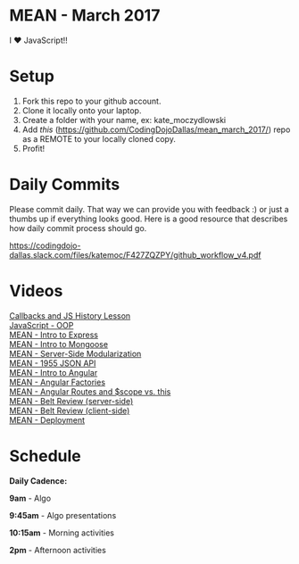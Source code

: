 MEAN - March 2017
====================
I :heart: JavaScript!!

# Setup
 1. Fork this repo to your github account.
 2. Clone it locally onto your laptop.
 3. Create a folder with your name, ex: kate_moczydlowski
 4. Add *this* (https://github.com/CodingDojoDallas/mean_march_2017/) repo as a REMOTE to your locally cloned copy.
 5. Profit!
 
# Daily Commits

Please commit daily. That way we can provide you with feedback :) or just a thumbs up if everything looks good. Here is a good resource that describes how daily commit process should go.

https://codingdojo-dallas.slack.com/files/katemoc/F427ZQZPY/github_workflow_v4.pdf

# Videos
[Callbacks and JS History Lesson](https://www.youtube.com/watch?v=6WNDuB-KMBY "Callbacks and JS History Lesson") <br>
[JavaScript - OOP](https://youtu.be/YSRxJUySC24 "JavaScript - OOP") <br>
[MEAN - Intro to Express](https://youtu.be/trQnTx1d3UI "MEAN - Intro to Express") <br>
[MEAN - Intro to Mongoose](https://youtu.be/M6BQMW9rHt4 "MEAN - Intro to Mongoose") <br>
[MEAN - Server-Side Modularization](https://youtu.be/hoGRlhdIC84 "MEAN - Server-Side Modularization") <br>
[MEAN - 1955 JSON API](https://youtu.be/wKHNuUxW5ek "MEAN - 1955 JSON API") <br>
[MEAN - Intro to Angular](https://www.youtube.com/edit?o=U&video_id=bN4tjw95Juc "MEAN - Intro to Angular") <br>
[MEAN - Angular Factories](https://www.youtube.com/edit?o=U&video_id=acn5VKB4Myk "MEAN - Angular Factories") <br>
[MEAN - Angular Routes and $scope vs. this](https://www.youtube.com/edit?o=U&video_id=qJvmVki4OvU "MEAN - Angular Routes and $scope vs. this") <br>
[MEAN - Belt Review (server-side)](https://youtu.be/c7qqqJ_av5A "MEAN - Belt Review (server-side)") <br>
[MEAN - Belt Review (client-side)](https://youtu.be/mGg3SLj-dD8 "MEAN - Belt Review (client-side)") <br>
[MEAN - Deployment](https://youtu.be/mGg3SLj-dD8 "MEAN - Deployment") <br>

# Schedule

**Daily Cadence:**

**9am** - Algo

**9:45am** - Algo presentations

**10:15am** - Morning activities

**2pm** - Afternoon activities

